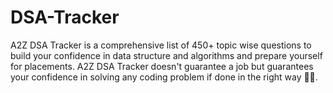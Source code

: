 # DSA-Tracker
A2Z DSA Tracker is a comprehensive list of 450+ topic wise questions to build your confidence in data structure and algorithms and prepare yourself for placements. A2Z DSA Tracker doesn't guarantee a job but guarantees your confidence in solving any coding problem if done in the right way 👍🏻.
